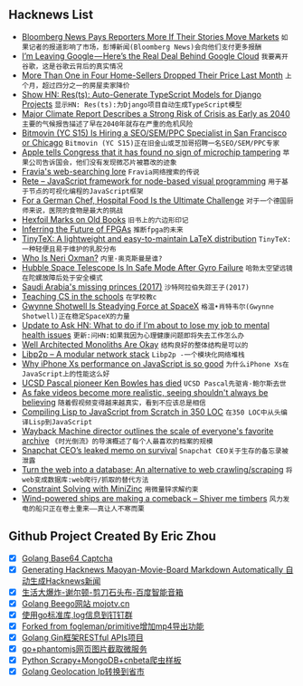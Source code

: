 ## Hacknews List


- [Bloomberg News Pays Reporters More If Their Stories Move Markets](https://www.businessinsider.com/bloomberg-reporters-compensation-2013-12)  `如果记者的报道影响了市场，彭博新闻(Bloomberg News)会向他们支付更多报酬`
- [I’m Leaving Google — Here’s the Real Deal Behind Google Cloud](https://medium.com/@amirh1/im-leaving-google-and-here-s-the-real-deal-behind-google-cloud-1b86513be01b)  `我要离开谷歌，这是谷歌云背后的真实情况`
- [More Than One in Four Home-Sellers Dropped Their Price Last Month](https://www.redfin.com/blog/2018/09/more-than-one-in-four-home-sellers-dropped-their-price-last-month.html)  `上个月，超过四分之一的房屋卖家降价`
- [Show HN: Res(ts): Auto-Generate TypeScript Models for Django Projects](https://github.com/peter-woyzbun/rests)  `显示HN: Res(ts):为Django项目自动生成TypeScript模型`
- [Major Climate Report Describes a Strong Risk of Crisis as Early as 2040](https://www.nytimes.com/2018/10/07/climate/ipcc-climate-report-2040.html)  `主要的气候报告描述了早在2040年就存在严重的危机风险`
- [Bitmovin (YC S15) Is Hiring a SEO/SEM/PPC Specialist in San Francisco or Chicago](https://bitmovin.com/careers/?gh_jid=4100927002)  `Bitmovin (YC S15)正在旧金山或芝加哥招聘一名SEO/SEM/PPC专家`
- [Apple tells Congress that it has found no sign of microchip tampering](https://www.theverge.com/2018/10/7/17948924/apple-cybersecurity-microchip-george-stathakopoulos-denial-congress)  `苹果公司告诉国会，他们没有发现微芯片被篡改的迹象`
- [Fravia&#39;s web-searching lore](http://search.lores.eu/basic.htm)  `Fravia网络搜索的传说`
- [Rete – JavaScript framework for node-based visual programming](https://github.com/retejs/rete)  `用于基于节点的可视化编程的JavaScript框架`
- [For a German Chef, Hospital Food Is the Ultimate Challenge](https://www.nytimes.com/2018/10/05/world/europe/germany-chef-hospital-food.html)  `对于一个德国厨师来说，医院的食物是最大的挑战`
- [Hexfoil Marks on Old Books](https://collation.folger.edu/2018/10/hexed/)  `旧书上的六边形印记`
- [Inferring the Future of FPGAs](https://www.nextplatform.com/2018/10/02/inferring-the-future-of-the-fpga-and-then-making-it/)  `推断fpga的未来`
- [TinyTeX: A lightweight and easy-to-maintain LaTeX distribution](https://yihui.name/tinytex/)  `TinyTeX:一种轻便且易于维护的乳胶分布`
- [Who Is Neri Oxman?](https://www.nytimes.com/2018/10/06/style/neri-oxman-mit.html)  `内里·奥克斯曼是谁?`
- [Hubble Space Telescope Is In Safe Mode After Gyro Failure](http://nasawatch.com/archives/2018/10/hubble-space-te.html)  `哈勃太空望远镜在陀螺故障后处于安全模式`
- [Saudi Arabia&#39;s missing princes (2017)](https://www.bbc.com/news/magazine-40926963)  `沙特阿拉伯失踪王子(2017)`
- [Teaching CS in the schools](http://www.cs.uni.edu/~wallingf/blog/archives/monthly/2018-09.html#e2018-09-30T10_31_14.htm)  `在学校教c`
- [Gwynne Shotwell Is Steadying Force at SpaceX](https://www.wsj.com/articles/elon-musks-right-hand-woman-is-steadying-force-at-spacex-1538233204)  `格温•肖特韦尔(Gwynne Shotwell)正在稳定SpaceX的力量`
- [Update to Ask HN: What to do if I’m about to lose my job to mental health issues](https://pastebin.com/raw/RdLGZpSC)  `更新:问HN:如果我因为心理健康问题即将失去工作怎么办`
- [Well Architected Monoliths Are Okay](https://robertnorthard.com/devops-days-well-architected-monoliths-are-okay/)  `结构良好的整体结构是可以的`
- [Libp2p – A modular network stack](https://libp2p.io/)  `Libp2p -一个模块化网络堆栈`
- [Why iPhone Xs performance on JavaScript is so good](https://twitter.com/codinghorror/status/1049082262854094848?s=21)  `为什么iPhone Xs在JavaScript上的性能这么好`
- [UCSD Pascal pioneer Ken Bowles has died](http://www.sandiegouniontribune.com/news/science/sd-me-kenbowles-obit-20180909-story.html)  `UCSD Pascal先驱肯·鲍尔斯去世`
- [As fake videos become more realistic, seeing shouldn&#39;t always be believing](http://www.latimes.com/business/technology/la-fi-tn-fake-videos-20180219-story.html)  `随着假视频变得越来越真实，看到不应该总是相信`
- [Compiling Lisp to JavaScript from Scratch in 350 LOC](https://gilmi.me/blog/post/2016/10/14/lisp-to-js)  `在350 LOC中从头编译Lisp到JavaScript`
- [Wayback Machine director outlines the scale of everyone&#39;s favorite archive](https://arstechnica.com/gaming/2018/10/the-internets-keepers-some-call-us-hoarders-i-like-to-say-were-archivists/)  `《时光倒流》的导演概述了每个人最喜欢的档案的规模`
- [Snapchat CEO’s leaked memo on survival](https://techcrunch.com/2018/10/04/chat-not-snap/)  `Snapchat CEO关于生存的备忘录被泄露`
- [Turn the web into a database: An alternative to web crawling/scraping](https://www.mixnode.com/blog/posts/turn-the-web-into-a-database-an-alternative-to-web-crawling-scraping)  `将web变成数据库:web爬行/抓取的替代方法`
- [Constraint Solving with MiniZinc](https://www.hillelwayne.com/post/minizinc/)  `用微量锌求解约束`
- [Wind-powered ships are making a comeback – Shiver me timbers](https://amp.economist.com/business/2018/10/06/wind-powered-ships-are-making-a-comeback)  `风力发电的船只正在卷土重来——真让人不寒而栗`

## Github Project Created By Eric Zhou

- [x] [Golang Base64 Captcha](https://github.com/mojocn/base64Captcha)
- [x] [Generating Hacknews Maoyan-Movie-Board Markdown Automatically 自动生成Hacknews新闻](https://github.com/dejavuzhou/md-genie)
- [x] [生活大爆炸-谢尔顿-剪刀石头布-百度智能音箱](https://github.com/mojocn/dueros-bang-game)
- [x] [Golang Beego网站 mojotv.cn](https://github.com/mojocn/www.mojotv.cn)
- [x] [使用go标准库,log信息到钉钉群](https://github.com/mojocn/dooger)
- [x] [Forked from fogleman/primitive增加mp4导出功能](https://github.com/mojocn/primitive)
- [x] [Golang Gin框架RESTful APIs项目](https://github.com/JJJJJJJerk/ezier-golang-web-api-framework)
- [x] [go+phantomjs网页图片截取微服务](https://github.com/mojocn/screen_shot)
- [x] [Python Scrapy+MongoDB+cnbeta爬虫样板](https://github.com/mojocn/scrapy_mongodb_boilerplate_cnbeta)
- [x] [Golang Geolocation Ip转换到省市](https://github.com/mojocn/ip2location)